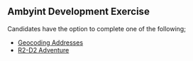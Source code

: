 ## Ambyint Development Exercise

Candidates have the option to complete one of the following;

- [Geocoding Addresses](./address-geocoding)
- [R2-D2 Adventure](./r2-d2-adventure)


